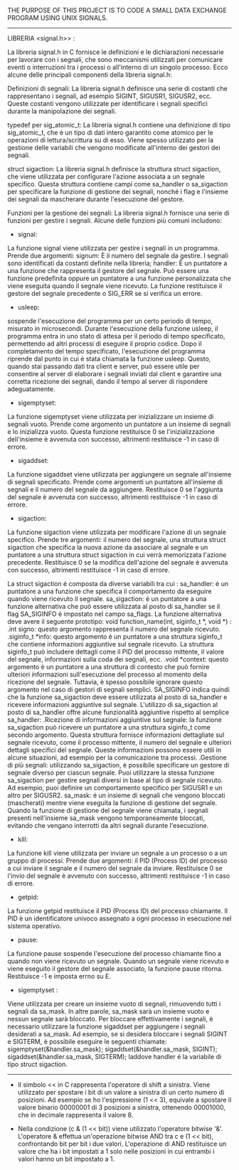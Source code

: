 
THE PURPOSE OF THIS PROJECT IS TO CODE A SMALL DATA EXCHANGE PROGRAM USING UNIX SIGNALS.

-----------------------------------------------------------------------------------------------------------------------------------------

LIBRERIA <signal.h>>  :

La libreria signal.h in C fornisce le definizioni e le dichiarazioni necessarie per lavorare con i segnali, che sono
meccanismi utilizzati per comunicare eventi o interruzioni tra i processi o all'interno di un singolo processo.
Ecco alcune delle principali componenti della libreria signal.h:

Definizioni di segnali: La libreria signal.h definisce una serie di costanti che rappresentano i segnali, ad esempio SIGINT,
SIGUSR1, SIGUSR2, ecc. Queste costanti vengono utilizzate per identificare i segnali specifici durante la manipolazione dei segnali.

typedef per sig_atomic_t: La libreria signal.h contiene una definizione di tipo sig_atomic_t, che è un tipo di dati intero
garantito come atomico per le operazioni di lettura/scrittura su di esso. Viene spesso utilizzato per la gestione
delle variabili che vengono modificate all'interno dei gestori dei segnali.

struct sigaction: La libreria signal.h definisce la struttura struct sigaction, che viene utilizzata per configurare
l'azione associata a un segnale specifico. Questa struttura contiene campi come sa_handler o sa_sigaction per specificare
la funzione di gestione dei segnali, nonché i flag e l'insieme dei segnali da mascherare durante l'esecuzione del gestore.

Funzioni per la gestione dei segnali: La libreria signal.h fornisce una serie di funzioni per gestire i segnali.
Alcune delle funzioni più comuni includono:

- signal:

La funzione signal viene utilizzata per gestire i segnali in un programma. Prende due argomenti:
signum: È il numero del segnale da gestire. I segnali sono identificati da costanti definite nella libreria;
handler: È un puntatore a una funzione che rappresenta il gestore del segnale. Può essere una funzione
predefinita oppure un puntatore a una funzione personalizzata che viene eseguita quando il segnale viene ricevuto. 
La funzione restituisce il gestore del segnale precedente o SIG_ERR se si verifica un errore.

- usleep:

sospende l'esecuzione del programma per un certo periodo di tempo, misurato in microsecondi.
Durante l'esecuzione della funzione usleep, il programma entra in uno stato di attesa per il periodo di tempo
specificato, permettendo ad altri processi di eseguire il proprio codice. Dopo il completamento del tempo specificato,
l'esecuzione del programma riprende dal punto in cui è stata chiamata la funzione usleep.
Questo, quando stai passando dati tra client e server, può essere utile per consentire al server di elaborare i
segnali inviati dal client e garantire una corretta ricezione dei segnali, dando il tempo al server di rispondere adeguatamente.

- sigemptyset:

La funzione sigemptyset viene utilizzata per inizializzare un insieme di segnali vuoto.
Prende come argomento un puntatore a un insieme di segnali e lo inizializza vuoto.
Questa funzione restituisce 0 se l'inizializzazione dell'insieme è avvenuta con successo,
altrimenti restituisce -1 in caso di errore.

- sigaddset:

La funzione sigaddset viene utilizzata per aggiungere un segnale all'insieme di segnali specificato.
Prende come argomenti un puntatore all'insieme di segnali e il numero del segnale da aggiungere.
Restituisce 0 se l'aggiunta del segnale è avvenuta con successo, altrimenti restituisce -1 in caso di errore.

- sigaction:

La funzione sigaction viene utilizzata per modificare l'azione di un segnale specifico.
Prende tre argomenti: il numero del segnale, una struttura struct sigaction che
specifica la nuova azione da associare al segnale e un puntatore a una struttura
struct sigaction in cui verrà memorizzata l'azione precedente. Restituisce 0 se la modifica
dell'azione del segnale è avvenuta con successo, altrimenti restituisce -1 in caso di errore.

La struct sigaction é composta da diverse variabili tra cui : 
sa_handler: é un puntatore a una funzione che specifica il comportamento da eseguire quando viene ricevuto il segnale.
sa_sigaction: é un puntatore a una funzione alternativa che può essere utilizzata al posto di sa_handler se
              il flag SA_SIGINFO è impostato nel campo sa_flags. La funzione alternativa deve avere il
              seguente prototipo: void function_name(int, siginfo_t *, void *) :
              .int signo: questo argomento rappresenta il numero del segnale ricevuto.
              .siginfo_t *info: questo argomento è un puntatore a una struttura siginfo_t che contiene informazioni aggiuntive
                               sul segnale ricevuto. La struttura siginfo_t può includere dettagli come il PID del processo
                               mittente, il valore del segnale, informazioni sulla coda dei segnali, ecc.
              .void *context: questo argomento è un puntatore a una struttura di contesto che può fornire ulteriori
                             informazioni sull'esecuzione del processo al momento della ricezione del segnale.
                             Tuttavia, è spesso possibile ignorare questo argomento nel caso di gestori di segnali semplici.
              SA_SIGINFO indica quindi che la funzione sa_sigaction deve essere utilizzata al posto di sa_handler
              e ricevere informazioni aggiuntive sul segnale.
              L'utilizzo di sa_sigaction al posto di sa_handler offre alcune funzionalità aggiuntive rispetto al semplice sa_handler:
              .Ricezione di informazioni aggiuntive sul segnale: la funzione sa_sigaction può ricevere un puntatore a una
              struttura siginfo_t come secondo argomento. Questa struttura fornisce informazioni dettagliate sul segnale ricevuto,
              come il processo mittente, il numero del segnale e ulteriori dettagli specifici del segnale. Queste
              informazioni possono essere utili in alcune situazioni, ad esempio per la comunicazione tra processi.
              .Gestione di più segnali: utilizzando sa_sigaction, è possibile specificare un gestore di segnale diverso per
              ciascun segnale. Puoi utilizzare la stessa funzione sa_sigaction per gestire segnali diversi in base al tipo di
              segnale ricevuto. Ad esempio, puoi definire un comportamento specifico per SIGUSR1 e un altro per SIGUSR2.
sa_mask: é un insieme di segnali che vengono bloccati (mascherati) mentre viene eseguita la funzione di gestione
         del segnale. Quando la funzione di gestione del segnale viene chiamata, i segnali presenti nell'insieme
         sa_mask vengono temporaneamente bloccati, evitando che vengano interrotti da altri segnali durante l'esecuzione.

- kill:

La funzione kill viene utilizzata per inviare un segnale a un processo o a un gruppo di processi.
Prende due argomenti: il PID (Process ID) del processo a cui inviare il segnale e il numero del segnale da inviare.
Restituisce 0 se l'invio del segnale è avvenuto con successo, altrimenti restituisce -1 in caso di errore.

- getpid:

La funzione getpid restituisce il PID (Process ID) del processo chiamante. Il PID è un identificatore
univoco assegnato a ogni processo in esecuzione nel sistema operativo.

- pause:

La funzione pause sospende l'esecuzione del processo chiamante fino a quando non viene ricevuto un segnale.
Quando un segnale viene ricevuto e viene eseguito il gestore del segnale associato, la funzione pause ritorna.
Restituisce -1 e imposta errno su E.

- sigemptyset :

Viene utilizzata per creare un insieme vuoto di segnali, rimuovendo tutti i segnali da sa_mask. In altre parole,
sa_mask sarà un insieme vuoto e nessun segnale sarà bloccato. Per bloccare effettivamente i segnali, è necessario
utilizzare la funzione sigaddset per aggiungere i segnali desiderati a sa_mask. Ad esempio, se si desidera bloccare
i segnali SIGINT e SIGTERM, è possibile eseguire le seguenti chiamate:
sigemptyset(&handler.sa_mask);
sigaddset(&handler.sa_mask, SIGINT);
sigaddset(&handler.sa_mask, SIGTERM);                 laddove handler é la variabile di tipo struct sigaction.

-----------------------------------------------------------------------------------------------------------------------------------

- Il simbolo << in C rappresenta l'operatore di shift a sinistra. Viene utilizzato per spostare i bit di un
  valore a sinistra di un certo numero di posizioni. Ad esempio se ho l'espressione (1 << 3), equivale a spostare
  il valore binario 00000001 di 3 posizioni a sinistra, ottenendo 00001000, che in decimale rappresenta il valore 8.

- Nella condizione (c & (1 << bit)) viene utilizzato l'operatore bitwise '&'. L'operatore & effettua un'operazione
  bitwise AND tra c e (1 << bit), confrontando bit per bit i due valori. L'operazione di AND restituisce un
  valore che ha i bit impostati a 1 solo nelle posizioni in cui entrambi i valori hanno un bit impostato a 1.
